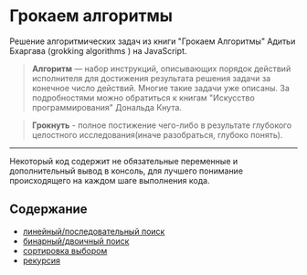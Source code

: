 # Грокаем алгоритмы
Решение алгоритмических задач из книги "Грокаем Алгоритмы" Адитьи Бхаргава (grokking algorithms
) на JavaScript.
> **Алгоритм** — набор инструкций, описывающих порядок действий исполнителя для достижения результата решения задачи за конечное число действий. Многие такие задачи уже описаны. За подробностями можно обратиться к книгам "Искусство программирования" Дональда Кнута.

> **Грокнуть** - полное постижение чего-либо в результате глубокого целостного исследования(иначе разобраться, глубоко понять).
---
Некоторый код содержит не обязательные переменные и дополнительный вывод в консоль, для лучшего понимание происходящего на каждом шаге выполнения кода.

## Содержание
- [линейный/последовательный поиск](https://github.com/ArtMan-8/grokking-algorithms/tree/master/linear-search)
- [бинарный/двоичный поиск](https://github.com/ArtMan-8/grokking-algorithms/tree/master/binary-search)
- [сортировка выбором](https://github.com/ArtMan-8/grokking-algorithms/tree/master/selection-search)
- [рекурсия](https://github.com/ArtMan-8/grokking-algorithms/tree/master/recursion)
